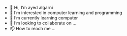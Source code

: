 - 👋 Hi, I’m ayed algarni
- 👀 I’m interested in computer learning and programming
- 🌱 I’m currently learning  computer
- 💞️ I’m looking to collaborate on ...
- 📫 How to reach me ...

<!---
ksh5a/ksh5a is a ✨ special ✨ repository because its `README.md` (this file) appears on your GitHub profile.
You can click the Preview link to take a look at your changes.
--->
